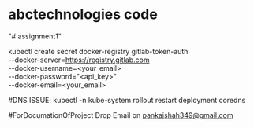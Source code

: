 # abctechnologies code
"# assignment1" 

kubectl create secret docker-registry gitlab-token-auth \
  --docker-server=https://registry.gitlab.com \
  --docker-username=<your_email> \
  --docker-password="<api_key>" \
  --docker-email=<your_email>

#DNS ISSUE:
kubectl -n kube-system rollout restart deployment coredns

#ForDocumationOfProject Drop Email on pankajshah349@gmail.com
